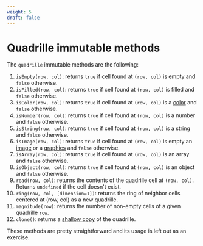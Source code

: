 ```yaml
---
weight: 5
draft: false
---
```


# Quadrille immutable methods

The `quadrille` immutable methods are the following:

1. `isEmpty(row, col)`: returns `true` if cell found at `(row, col)` is empty and `false` otherwise.
2. `isFilled(row, col)`: returns `true` if cell found at `(row, col)` is filled and `false` otherwise.
3. `isColor(row, col)`: returns `true` if cell found at `(row, col)` is a [color](https://p5js.org/reference/#/p5/p5.Color) and `false` otherwise.
4. `isNumber(row, col)`: returns `true` if cell found at `(row, col)` is a number and `false` otherwise.
5. `isString(row, col)`: returns `true` if cell found at `(row, col)` is a string and `false` otherwise.
6. `isImage(row, col)`: returns `true` if cell found at `(row, col)` is empty an [image](https://p5js.org/reference/#/p5.Image) or a [graphics](https://p5js.org/reference/#/p5.Graphics) and `false` otherwise.
7. `isArray(row, col)`: returns `true` if cell found at `(row, col)` is an array and `false` otherwise.
8. `isObject(row, col)`: returns `true` if cell found at `(row, col)` is an object and `false` otherwise.
9.  `read(row, col)`: returns the contents of the quadrille cell at `(row, col)`. Returns `undefined` if the cell doesn't exist.
10. `ring(row, col, [dimension=1])`: returns the ring of neighbor cells centered at (row, col) as a new quadrille.
11. `magnitude(row)`: returns the number of non-empty cells of a given quadrille `row`.
12. `clone()`: returns a [shallow copy](https://en.wikipedia.org/wiki/Object_copying#Shallow_copy) of the quadrille.

These methods are pretty straightforward and its usage is left out as an exercise.